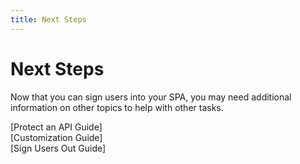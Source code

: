 ```yaml
---
title: Next Steps
---
```


# Next Steps

Now that you can sign users into your SPA, you may need additional information on other topics to help with other tasks.

[Protect an API Guide]<br>
[Customization Guide]<br>
[Sign Users Out Guide]